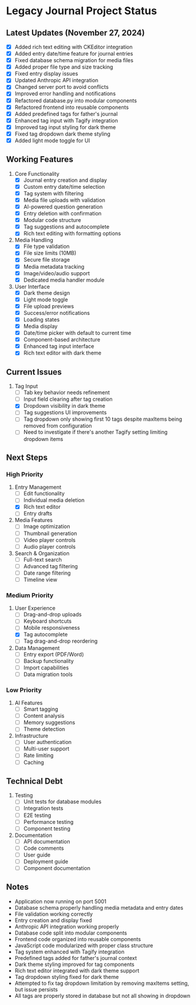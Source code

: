 # Legacy Journal Project Status

## Latest Updates (November 27, 2024)
- [x] Added rich text editing with CKEditor integration
- [x] Added entry date/time feature for journal entries
- [x] Fixed database schema migration for media files
- [x] Added proper file type and size tracking
- [x] Fixed entry display issues
- [x] Updated Anthropic API integration
- [x] Changed server port to avoid conflicts
- [x] Improved error handling and notifications
- [x] Refactored database.py into modular components
- [x] Refactored frontend into reusable components
- [x] Added predefined tags for father's journal
- [x] Enhanced tag input with Tagify integration
- [x] Improved tag input styling for dark theme
- [x] Fixed tag dropdown dark theme styling
- [x] Added light mode toggle for UI

## Working Features
1. Core Functionality
   - [x] Journal entry creation and display
   - [x] Custom entry date/time selection
   - [x] Tag system with filtering
   - [x] Media file uploads with validation
   - [x] AI-powered question generation
   - [x] Entry deletion with confirmation
   - [x] Modular code structure
   - [x] Tag suggestions and autocomplete
   - [x] Rich text editing with formatting options

2. Media Handling
   - [x] File type validation
   - [x] File size limits (10MB)
   - [x] Secure file storage
   - [x] Media metadata tracking
   - [x] Image/video/audio support
   - [x] Dedicated media handler module

3. User Interface
   - [x] Dark theme design
   - [x] Light mode toggle
   - [x] File upload previews
   - [x] Success/error notifications
   - [x] Loading states
   - [x] Media display
   - [x] Date/time picker with default to current time
   - [x] Component-based architecture
   - [x] Enhanced tag input interface
   - [x] Rich text editor with dark theme

## Current Issues
1. Tag Input
   - [ ] Tab key behavior needs refinement
   - [ ] Input field clearing after tag creation
   - [x] Dropdown visibility in dark theme
   - [ ] Tag suggestions UI improvements
   - [ ] Tag dropdown only showing first 10 tags despite maxItems being removed from configuration
   - [ ] Need to investigate if there's another Tagify setting limiting dropdown items

## Next Steps

### High Priority
1. Entry Management
   - [ ] Edit functionality
   - [ ] Individual media deletion
   - [x] Rich text editor
   - [ ] Entry drafts

2. Media Features
   - [ ] Image optimization
   - [ ] Thumbnail generation
   - [ ] Video player controls
   - [ ] Audio player controls

3. Search & Organization
   - [ ] Full-text search
   - [ ] Advanced tag filtering
   - [ ] Date range filtering
   - [ ] Timeline view

### Medium Priority
1. User Experience
   - [ ] Drag-and-drop uploads
   - [ ] Keyboard shortcuts
   - [ ] Mobile responsiveness
   - [x] Tag autocomplete
   - [ ] Tag drag-and-drop reordering

2. Data Management
   - [ ] Entry export (PDF/Word)
   - [ ] Backup functionality
   - [ ] Import capabilities
   - [ ] Data migration tools

### Low Priority
1. AI Features
   - [ ] Smart tagging
   - [ ] Content analysis
   - [ ] Memory suggestions
   - [ ] Theme detection

2. Infrastructure
   - [ ] User authentication
   - [ ] Multi-user support
   - [ ] Rate limiting
   - [ ] Caching

## Technical Debt
1. Testing
   - [ ] Unit tests for database modules
   - [ ] Integration tests
   - [ ] E2E testing
   - [ ] Performance testing
   - [ ] Component testing

2. Documentation
   - [ ] API documentation
   - [ ] Code comments
   - [ ] User guide
   - [ ] Deployment guide
   - [ ] Component documentation

## Notes
- Application now running on port 5001
- Database schema properly handling media metadata and entry dates
- File validation working correctly
- Entry creation and display fixed
- Anthropic API integration working properly
- Database code split into modular components
- Frontend code organized into reusable components
- JavaScript code modularized with proper class structure
- Tag system enhanced with Tagify integration
- Predefined tags added for father's journal context
- Dark theme styling improved for tag components
- Rich text editor integrated with dark theme support
- Tag dropdown styling fixed for dark theme
- Attempted to fix tag dropdown limitation by removing maxItems setting, but issue persists
- All tags are properly stored in database but not all showing in dropdown
